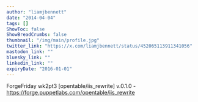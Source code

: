 ```yaml
---
author: "liamjbennett"
date: "2014-04-04"
tags: []
ShowToc: false
ShowBreadCrumbs: false
thumbnail: "/img/main/profile.jpg"
twitter_link: "https://x.com/liamjbennett/status/452065113911341056"
mastodon_link: ""
bluesky_link: ""
linkedin_link: ""
expiryDate: "2016-01-01"
---
```


ForgeFriday wk2pt3 [opentable/iis_rewrite] v.0.1.0 - https://forge.puppetlabs.com/opentable/iis_rewrite

